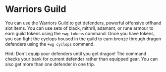 # Warriors Guild

You can use the Warriors Guild to get defenders, powerful offensive offhand slot items. You can use sets of black, mithril, adamant, or rune armour to earn guild tokens using the `+wg tokens` command. Once you have tokens, you can fight the cyclops housed in the guild to earn bronze through dragon defenders using the `+wg cyclops` command.  
  
Hint: Don't equip your defenders until you get dragon! The command checks your bank for current defender rather than equipped gear. You can also get more than one defender in one trip.


